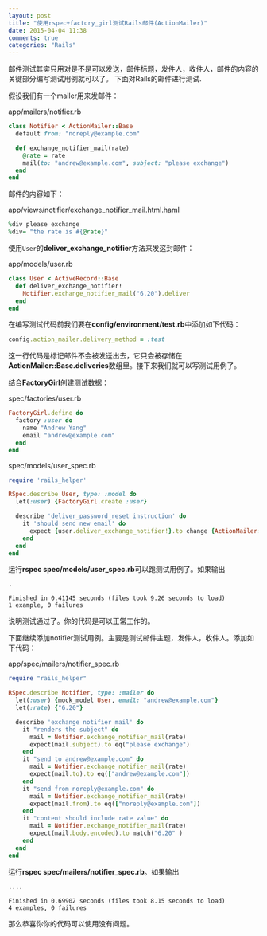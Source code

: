 ```yaml
---
layout: post
title: "使用rspec+factory_girl测试Rails邮件(ActionMailer)"
date: 2015-04-04 11:38
comments: true
categories: "Rails"
---
```


邮件测试其实只用对是不是可以发送，邮件标题，发件人，收件人，邮件的内容的关键部分编写测试用例就可以了。
下面对Rails的邮件进行测试.

假设我们有一个mailer用来发邮件：

app/mailers/notifier.rb
```ruby
class Notifier < ActionMailer::Base
  default from: "noreply@example.com"

  def exchange_notifier_mail(rate)
    @rate = rate
    mail(to: "andrew@example.com", subject: "please exchange")
  end
end
```

邮件的内容如下：

app/views/notifier/exchange_notifier_mail.html.haml
```ruby
%div please exchange
%div= "the rate is #{@rate}"
```

使用`User`的**deliver_exchange_notifier**方法来发这封邮件：

app/models/user.rb
```ruby
class User < ActiveRecord::Base
  def deliver_exchange_notifier!
    Notifier.exchange_notifier_mail("6.20").deliver
  end
end
```

在编写测试代码前我们要在**config/environment/test.rb**中添加如下代码：
```ruby
config.action_mailer.delivery_method = :test
```
这一行代码是标记邮件不会被发送出去，它只会被存储在**ActionMailer::Base.deliveries**数组里。接下来我们就可以写测试用例了。

结合**FactoryGirl**创建测试数据：

spec/factories/user.rb
```ruby
FactoryGirl.define do
  factory :user do
    name "Andrew Yang"
    email "andrew@example.com"
  end
end
```

spec/models/user_spec.rb
```ruby
require 'rails_helper'

RSpec.describe User, type: :model do
  let(:user) {FactoryGirl.create :user}

  describe 'deliver_password_reset instruction' do
    it 'should send new email' do
      expect {user.deliver_exchange_notifier!}.to change {ActionMailer::Base.deliveries.count}.to(1)
    end
  end
end
```
运行**rspec spec/models/user_spec.rb**可以跑测试用例了。如果输出
```
.

Finished in 0.41145 seconds (files took 9.26 seconds to load)
1 example, 0 failures
```
说明测试通过了。你的代码是可以正常工作的。

下面继续添加notifier测试用例。主要是测试邮件主题，发件人，收件人。添加如下代码：

app/spec/mailers/notifier_spec.rb
```ruby
require "rails_helper"

RSpec.describe Notifier, type: :mailer do
  let(:user) {mock_model User, email: "andrew@example.com"} 
  let(:rate) {"6.20"}

  describe 'exchange notifier mail' do
    it "renders the subject" do
      mail = Notifier.exchange_notifier_mail(rate)
      expect(mail.subject).to eq("please exchange")
    end
    it "send to andrew@example.com" do
      mail = Notifier.exchange_notifier_mail(rate)
      expect(mail.to).to eq(["andrew@example.com"])
    end
    it "send from noreply@example.com" do
      mail = Notifier.exchange_notifier_mail(rate)
      expect(mail.from).to eq(["noreply@example.com"]) 
    end
    it "content should include rate value" do
      mail = Notifier.exchange_notifier_mail(rate)
      expect(mail.body.encoded).to match("6.20" )
    end
  end
end
```
运行**rspec spec/mailers/notifier_spec.rb**。如果输出
```
....

Finished in 0.69902 seconds (files took 8.15 seconds to load)
4 examples, 0 failures
```
那么恭喜你你的代码可以使用没有问题。
